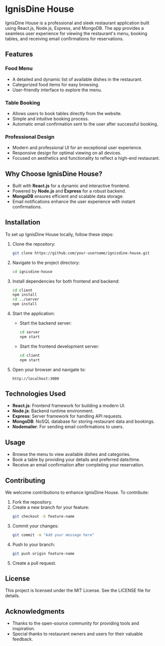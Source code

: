 # IgnisDine House

IgnisDine House is a professional and sleek restaurant application built using React.js, Node.js, Express, and MongoDB. The app provides a seamless user experience for viewing the restaurant's menu, booking tables, and receiving email confirmations for reservations.

## Features

### Food Menu
- A detailed and dynamic list of available dishes in the restaurant.
- Categorized food items for easy browsing.
- User-friendly interface to explore the menu.

### Table Booking
- Allows users to book tables directly from the website.
- Simple and intuitive booking process.
- Automatic email confirmation sent to the user after successful booking.

### Professional Design
- Modern and professional UI for an exceptional user experience.
- Responsive design for optimal viewing on all devices.
- Focused on aesthetics and functionality to reflect a high-end restaurant.

## Why Choose IgnisDine House?
- Built with **React.js** for a dynamic and interactive frontend.
- Powered by **Node.js** and **Express** for a robust backend.
- **MongoDB** ensures efficient and scalable data storage.
- Email notifications enhance the user experience with instant confirmations.

## Installation

To set up IgnisDine House locally, follow these steps:

1. Clone the repository:
   ```bash
   git clone https://github.com/your-username/ignisdine-house.git
   ```

2. Navigate to the project directory:
   ```bash
   cd ignisdine-house
   ```

3. Install dependencies for both frontend and backend:
   ```bash
   cd client
   npm install
   cd ../server
   npm install
   ```

4. Start the application:
   - Start the backend server:
     ```bash
     cd server
     npm start
     ```
   - Start the frontend development server:
     ```bash
     cd client
     npm start
     ```

5. Open your browser and navigate to:
   ```
   http://localhost:3000
   ```

## Technologies Used
- **React.js**: Frontend framework for building a modern UI.
- **Node.js**: Backend runtime environment.
- **Express**: Server framework for handling API requests.
- **MongoDB**: NoSQL database for storing restaurant data and bookings.
- **Nodemailer**: For sending email confirmations to users.

## Usage
- Browse the menu to view available dishes and categories.
- Book a table by providing your details and preferred date/time.
- Receive an email confirmation after completing your reservation.

## Contributing
We welcome contributions to enhance IgnisDine House. To contribute:

1. Fork the repository.
2. Create a new branch for your feature:
   ```bash
   git checkout -b feature-name
   ```
3. Commit your changes:
   ```bash
   git commit -m "Add your message here"
   ```
4. Push to your branch:
   ```bash
   git push origin feature-name
   ```
5. Create a pull request.

## License
This project is licensed under the MIT License. See the LICENSE file for details.

## Acknowledgments
- Thanks to the open-source community for providing tools and inspiration.
- Special thanks to restaurant owners and users for their valuable feedback.

